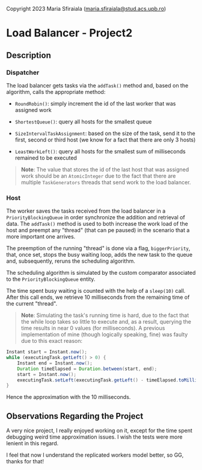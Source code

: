 Copyright 2023 Maria Sfiraiala (maria.sfiraiala@stud.acs.upb.ro)

# Load Balancer - Project2

## Description

### Dispatcher

The load balancer gets tasks via the `addTask()` method and, based on the algorithm, calls the appropriate method:

* `RoundRobin()`: simply increment the id of the last worker that was assigned work

* `ShortestQueue()`: query all hosts for the smallest queue

* `SizeIntervalTaskAssignment`: based on the size of the task, send it to the first, second or third host (we know for a fact that there are only 3 hosts)

* `LeastWorkLeft()`: query all hosts for the smallest sum of milliseconds remained to be executed

> **Note**: The value that stores the id of the last host that was assigned work should be an `AtomicInteger` due to the fact that there are multiple `TaskGenerators` threads that send work to the load balancer.

### Host

The worker saves the tasks received from the load balancer in a `PriorityBlockingQueue` in order synchronize the addition and retrieval of data.
The `addTask()` method is used to both increase the work load of the host and preempt any "thread" (that can pe paused) in the scenario that a more important one arrives.

The preemption of the running "thread" is done via a flag, `biggerPriority`, that, once set, stops the busy waiting loop, adds the new task to the queue and, subsequently, reruns the scheduling algorithm.

The scheduling algorithm is simulated by the custom comparator associated to the `PriorityBlockingQueue` entity.

The time spent busy waiting is counted with the help of a `sleep(10)` call.
After this call ends, we retrieve 10 milliseconds from the remaining time of the current "thread".

> **Note**: Simulating the task's running time is hard, due to the fact that the while loop takes so little to execute and, as a result, querying the time results in near 0 values (for milliseconds).
A previous implementation  of mine (though logically speaking, fine) was faulty due to this exact reason:

```Java
Instant start = Instant.now();
while (executingTask.getLeft() > 0) {
    Instant end = Instant.now();
    Duration timeElapsed = Duration.between(start, end);
    start = Instant.now();
    executingTask.setLeft(executingTask.getLeft() - timeElapsed.toMillis());
}
```

Hence the approximation with the 10 milliseconds.

## Observations Regarding the Project

A very nice project, I really enjoyed working on it, except for the time spent debugging weird time approximation issues.
I wish the tests were more lenient in this regard.

I feel that now I understand the replicated workers model better, so GG, thanks for that!
